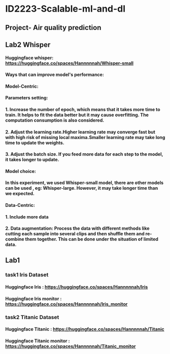 # ID2223-Scalable-ml-and-dl
## Project- Air quality prediction

## Lab2 Whisper
#### Huggingface whisper: https://huggingface.co/spaces/Hannnnnah/Whisper-small
#### Ways that can improve model's performance:
#### Model-Centric:
#### Parameters setting:
#### 1. Increase the number of epoch, which means that it takes more time to train. It helps to fit the data better but it may cause overfitting. The computation consumption is also considered.
#### 2. Adjust the learning rate.Higher learning rate may converge fast but with high risk of missing local maxima.Smaller learning rate may take long time to update the weights. 
#### 3. Adjust the batch size. If you feed more data for each step to the model, it takes longer to update.
#### Model choice:
#### In this experiment, we used Whisper-small model, there are other models can be used , eg: Whisper-large. However, it may take longer time than we expected.

#### Data-Centric:
#### 1. Include more data
#### 2. Data augmentation: Process the data with different methods like cutting each sample into several clips and then shuffle them and re-combine them together. This can be done under the situation of limited data.

## Lab1
### task1 Iris Dataset
#### Huggingface Iris : https://huggingface.co/spaces/Hannnnnah/Iris
#### Huggingface Iris monitor : https://huggingface.co/spaces/Hannnnnah/Iris_monitor
### task2 Titanic Dataset
#### Huggingface Titanic : https://huggingface.co/spaces/Hannnnnah/Titanic
#### Huggingface Titanic monitor : https://huggingface.co/spaces/Hannnnnah/Titanic_monitor




